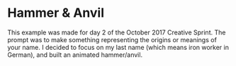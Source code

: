 # Hammer & Anvil

This example was made for day 2 of the October 2017 Creative Sprint. The prompt was to make something representing the origins or meanings of your name. I decided to focus on my last name (which means iron worker in German), and built an animated hammer/anvil.